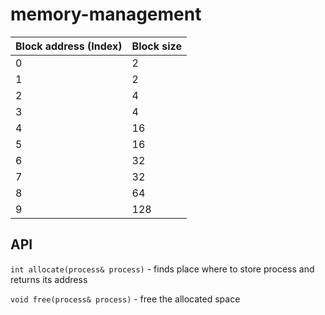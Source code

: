 # memory-management


|     Block address (Index)    |     Block size    |
|------------------------------|-------------------|
|     0                        |     2             |
|     1                        |     2             |
|     2                        |     4             |
|     3                        |     4             |
|     4                        |     16            |
|     5                        |     16            |
|     6                        |     32            |
|     7                        |     32            |
|     8                        |     64            |
|     9                        |     128           |

## API

`int allocate(process& process)` - 
finds place where to store process and returns its address

`void free(process& process)` - free the allocated space

